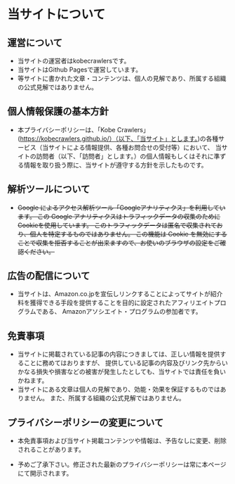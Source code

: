 # 当サイトについて## 運営について- 当サイトの運営者はkobecrawlersです。- 当サイトはGithub Pagesで運営しています。- 等サイトに書かれた文章・コンテンツは、個人の見解であり、所属する組織の公式見解ではありません。## 個人情報保護の基本方針- 本プライバシーポリシーは、「Kobe Crawlers」(https://kobecrawlers.github.io/）（以下、「当サイト」とします。)の各種サービス（当サイトによる情報提供、各種お問合せの受付等）において、 当サイトの訪問者（以下、「訪問者」とします。）の個人情報もしくはそれに準ずる情報を取り扱う際に、当サイトが遵守する方針を示したものです。## 解析ツールについて- <s>Google によるアクセス解析ツール「Googleアナリティクス」を利用しています。 この Google アナリティクスはトラフィックデータの収集のためにCookieを使用しています。 このトラフィックデータは匿名で収集されており、個人を特定するものではありません。 この機能は Cookie を無効にすることで収集を拒否することが出来ますので、お使いのブラウザの設定をご確認ください。</s>## 広告の配信について- 当サイトは、Amazon.co.jpを宣伝しリンクすることによってサイトが紹介料を獲得できる手段を提供することを目的に設定されたアフィリエイトプログラムである、 Amazonアソシエイト・プログラムの参加者です。## 免責事項- 当サイトに掲載されている記事の内容につきましては、正しい情報を提供することに務めてはおりますが、 提供している記事の内容及びリンク先からいかなる損失や損害などの被害が発生したとしても、当サイトでは責任を負いかねます。- 当サイトにある文章は個人の見解であり、効能・効果を保証するものではありません。 また、所属する組織の公式見解ではありません。## プライバシーポリシーの変更について- 本免責事項および当サイト掲載コンテンツや情報は、予告なしに変更、削除されることがあります。- 予めご了承下さい。修正された最新のプライバシーポリシーは常に本ページにて開示されます。